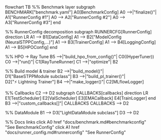 flowchart TB
%% Benchmark layer
subgraph BENCHMARK["benchmark.yaml"]
    A0[BenchmarkConfig]
    A0 -->|"finalize()"| A1["RunnerConfig #1"]
    A0 --> A2["RunnerConfig #2"]
    A0 --> A3["RunnerConfig #3"]
end

%% RunnerConfig decomposition
subgraph RUNNERCFG[RunnerConfig]
    direction LR
    A1 --> B1[DataConfig]
    A1 --> B2["ModelConfig<br/>(NeuralSTPPConfig,…)"]
    A1 --> B3[TrainerConfig]
    A1 --> B4[LoggingConfig]
    A1 --> B5[HPOConfig]
end

%% HPO → Ray Tune
B5 -->|"build_hpo_from_config()"| C0((HyperTuner))
C0 -->|"run()"|      C1[RayTuneRunner]
C1 -->|"optimize"|   B2

%% Build model & trainer
B2 -->|"build_model()"|          D1["BaseSTPPModule subclass"]
B3 -->|"build_pl_trainer()"|     D2["⚡ Lightning Trainer"]
B4 -->|"make_logger()"|          C2[MLflowLogger]

%% Callbacks
C2 --> D2
subgraph CALLBACKS[callbacks]
    direction LR
    E1[TestScheduler]
    E2[ValScheduler]
    E3[EMACallback]
    E4[TrainLogger]
end
B3 -->|"custom_callbacks[]"| CALLBACKS
CALLBACKS --> D2

%% DataModule
B1 --> D3["LightDataModule subclass"]
D3 --> D2

%% Docs links
click A0 href "docs/benchmark.md#benchmarkconfig"     "See BenchmarkConfig"
click A1 href "docs/runner_config.md#runnerconfig"     "See RunnerConfig"
